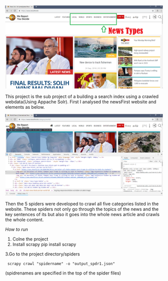 ![NewsFirst.lk website and its news types](figures/img.png)

This project is the sub project of a building a search index using a crawled webdata(Using Appache Solr).
First I analysed the newsFirst website and elements as below. 

![Inspection](figures/img2.PNG)

Then the 5 spiders were developed to crawl all five categories listed in the website. These spiders not only go through the topics of the news and the key sentences of its but also it goes into the whole news article and crawls the whole content.

*How to run* 

1. Colne the project
2. Install scrapy 
    pip install scrapy
    
3.Go to the project directory/spiders

     scrapy crawl "spidername" -o "output_spdr1.json"
  
  (spidrenames are specified in the top of the spider files)
